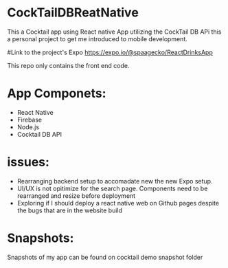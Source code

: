 # CockTailDBReatNative
This a Cocktail app using React native App utilizing the CockTail DB APi this a personal project to get me introduced to mobile development.  

#Link to the project's Expo 
https://expo.io/@spaagecko/ReactDrinksApp

This repo only contains the front end code. 

# App Componets: 
- React Native 
- Firebase 
- Node.js
- Cocktail DB API

#  issues:
 - Rearranging backend setup to accomadate new the new Expo setup.
 -  UI/UX is not opitimize for the search page. Components need to  be rearranged and resize before deployment  
 - Exploring if I should deploy a react native web on Github pages despite the bugs that are in the website build 

# Snapshots: 
Snapshots of my app can be found on cocktail demo snapshot folder



